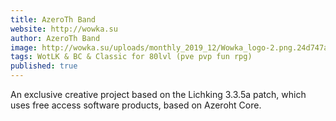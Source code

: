 ```yaml
---
title: AzeroTh Band
website: http://wowka.su
author: AzeroTh Band
image: http://wowka.su/uploads/monthly_2019_12/Wowka_logo-2.png.24d747ad4cd377cd31ff0da953f74ebb.png
tags: WotLK & BC & Classic for 80lvl (pve pvp fun rpg)
published: true
---
```


An exclusive creative project based on the Lichking 3.3.5a patch, which uses free access software products, based on Azeroht Core.

